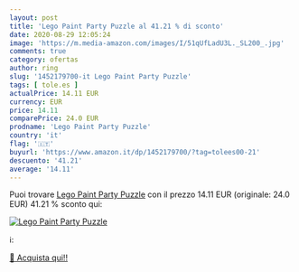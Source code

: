 ```yaml
---
layout: post
title: 'Lego Paint Party Puzzle al 41.21 % di sconto'
date: 2020-08-29 12:05:24
image: 'https://m.media-amazon.com/images/I/51qUfLadU3L._SL200_.jpg'
comments: true
category: ofertas
author: ring
slug: '1452179700-it Lego Paint Party Puzzle'
tags: [ tole.es ]
actualPrice: 14.11 EUR
currency: EUR
price: 14.11
comparePrice: 24.0 EUR
prodname: 'Lego Paint Party Puzzle'
country: 'it'
flag: '🇮🇹'
buyurl: 'https://www.amazon.it/dp/1452179700/?tag=tolees00-21'
descuento: '41.21'
average: '14.11'
---
```


Puoi trovare [Lego Paint Party Puzzle](https://www.amazon.it/dp/1452179700/?tag=tolees00-21) con il prezzo 14.11 EUR (originale: 24.0 EUR) 41.21 % sconto qui:

[![Lego Paint Party Puzzle](https://m.media-amazon.com/images/I/51qUfLadU3L._SL200_.jpg)](https://www.amazon.it/dp/1452179700/?tag=tolees00-21)

ℹ️:


[🛒 Acquista qui!!](https://www.amazon.it/dp/1452179700/?tag=tolees00-21)
